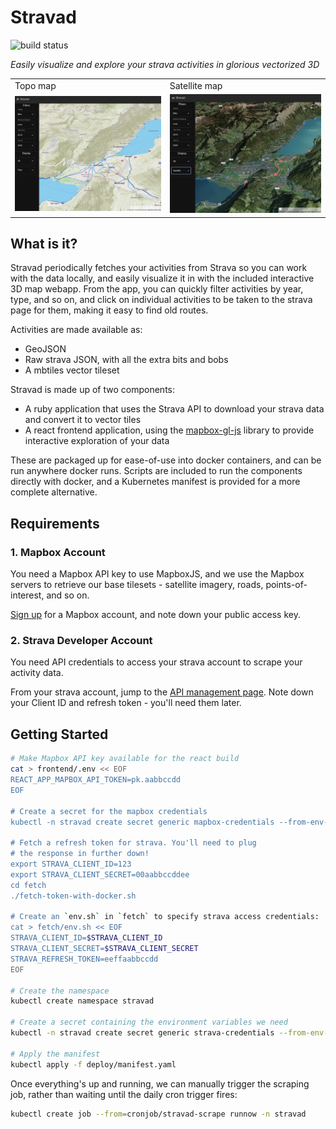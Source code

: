 # Stravad
![build status](https://github.com/scottgerring/stravad/actions/workflows/docker-publish.yml/badge.svg?branch=main)

_Easily visualize and explore your strava activities in glorious vectorized 3D_

<table>
  <tr>
    <td>Topo map</td>
     <td>Satellite map</td>
  </tr>
  <tr>
    <td><img src="docs/topo.jpg" width=400 ></td>
    <td><img src="docs/satellite.jpg" width=400 ></td>
  </tr>
 </table>


## What is it?

Stravad periodically fetches your activities from Strava so you can work with the data locally, and easily visualize
it in with the included interactive 3D map webapp. From the app, you can quickly filter activities by year, type, and so on,
and click on individual activities to be taken to the strava page for them, making it easy to find old routes.

Activities are made available as: 

* GeoJSON
* Raw strava JSON, with all the extra bits and bobs
* A mbtiles vector tileset 

Stravad is made up of two components:

* A ruby application that uses the Strava API to download your strava data and convert it to vector tiles
* A react frontend application, using the [mapbox-gl-js](https://github.com/mapbox/mapbox-gl-js) library 
to provide interactive exploration of your data

These are packaged up for ease-of-use into docker containers, and can be run anywhere docker runs. Scripts
are included to run the components directly with docker, and a Kubernetes manifest is provided for a more
complete alternative.

## Requirements

### 1. Mapbox Account
You need a Mapbox API key to use MapboxJS, and we use the Mapbox servers to retrieve our base tilesets - 
satellite imagery, roads, points-of-interest, and so on.

[Sign up](https://account.mapbox.com/auth/signup/) for a Mapbox account, and note down your public access key.

### 2. Strava Developer Account
You need API credentials to access your strava account to scrape your activity data.

From your strava account, jump to the [API management page](https://www.strava.com/settings/api). Note down
your Client ID and refresh token - you'll need them later.



## Getting Started 

``` bash
# Make Mapbox API key available for the react build
cat > frontend/.env << EOF
REACT_APP_MAPBOX_API_TOKEN=pk.aabbccdd
EOF 

# Create a secret for the mapbox credentials
kubectl -n stravad create secret generic mapbox-credentials --from-env-file=frontend/.env

# Fetch a refresh token for strava. You'll need to plug
# the response in further down!
export STRAVA_CLIENT_ID=123
export STRAVA_CLIENT_SECRET=00aabbccddee
cd fetch
./fetch-token-with-docker.sh

# Create an `env.sh` in `fetch` to specify strava access credentials:
cat > fetch/env.sh << EOF
STRAVA_CLIENT_ID=$STRAVA_CLIENT_ID
STRAVA_CLIENT_SECRET=$STRAVA_CLIENT_SECRET
STRAVA_REFRESH_TOKEN=eeffaabbccdd
EOF

# Create the namespace
kubectl create namespace stravad

# Create a secret containing the environment variables we need
kubectl -n stravad create secret generic strava-credentials --from-env-file=fetch/env.sh

# Apply the manifest
kubectl apply -f deploy/manifest.yaml
```

Once everything's up and running, we can manually trigger the scraping job, rather than waiting
until the daily cron trigger fires:

```bash
kubectl create job --from=cronjob/stravad-scrape runnow -n stravad
```

